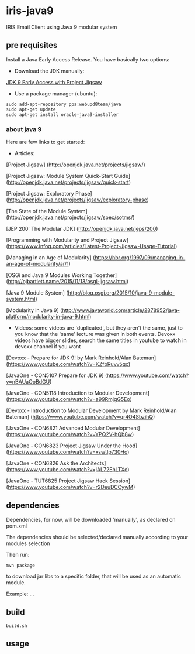 # iris-java9
IRIS Email Client using Java 9 modular system


## pre requisites

Install a Java Early Access Release. You have basically two options:

  * Download the JDK manually:

[JDK 9 Early Access with Project Jigsaw](https://jdk9.java.net/jigsaw/)

  * Use a package manager (ubuntu):

```
sudo add-apt-repository ppa:webupd8team/java
sudo apt-get update
sudo apt-get install oracle-java9-installer
```

### about java 9

Here are few links to get started:

* Articles:

[Project Jigsaw] (http://openjdk.java.net/projects/jigsaw/)

[Project Jigsaw: Module System Quick-Start Guide] (http://openjdk.java.net/projects/jigsaw/quick-start)

[Project Jigsaw: Exploratory Phase] (http://openjdk.java.net/projects/jigsaw/exploratory-phase)

[The State of the Module System] (http://openjdk.java.net/projects/jigsaw/spec/sotms/)

[JEP 200: The Modular JDK] (http://openjdk.java.net/jeps/200)

[Programming with Modularity and Project Jigsaw] (https://www.infoq.com/articles/Latest-Project-Jigsaw-Usage-Tutorial)

[Managing in an Age of Modularity] (https://hbr.org/1997/09/managing-in-an-age-of-modularity/ar/1)

[OSGi and Java 9 Modules Working Together] (http://njbartlett.name/2015/11/13/osgi-jigsaw.html)

[Java 9 Module System] (http://blog.osgi.org/2015/10/java-9-module-system.html)

[Modularity in Java 9] (http://www.javaworld.com/article/2878952/java-platform/modularity-in-java-9.html)

* Videos: some videos are 'duplicated', but they aren't the same, just to you know that the 'same' lecture was given in both events. 
Devoxx videos have bigger slides, search the same titles in youtube to watch in devoxx channel if you want

[Devoxx - Prepare for JDK 9! by Mark Reinhold/Alan Bateman] (https://www.youtube.com/watch?v=KZfbRuvv5qc)

[JavaOne - CON5107 Prepare for JDK 9] (https://www.youtube.com/watch?v=nBAUaOoBdGU)

[JavaOne - CON5118 Introduction to Modular Development] (https://www.youtube.com/watch?v=a99RmjgG5Eo)

[Devoxx - Introduction to Modular Development by Mark Reinhold/Alan Bateman] (https://www.youtube.com/watch?v=qr4O4SbzihQ)

[JavaOne - CON6821 Advanced Modular Development] (https://www.youtube.com/watch?v=YPQ2V-hQb8w)

[JavaOne - CON6823 Project Jigsaw Under the Hood] (https://www.youtube.com/watch?v=xswtIp730Ho)

[JavaOne - CON6826 Ask the Architects] (https://www.youtube.com/watch?v=jAL72EhLTXo)

[JavaOne - TUT6825 Project Jigsaw Hack Session] (https://www.youtube.com/watch?v=r2DeuDCCywM)


## dependencies

Dependencies, for now, will be downloaded 'manually', as declared on pom.xml

The dependencies should be selected/declared manually according to your modules selection

Then run:

`mvn package`

to download jar libs to a specific folder, that will be used as an automatic module.

Example: ... 


## build

`build.sh`


## usage

